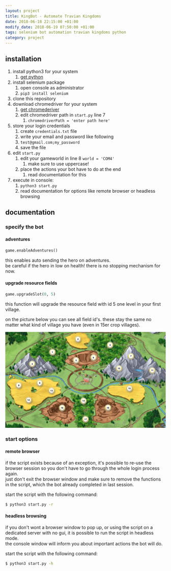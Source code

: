 ```yaml
---
layout: project
title: KingBot - Automate Travian Kingdoms
date: 2018-06-18 22:15:00 +01:00
modify_date: 2018-06-19 07:50:00 +01:00
tags: selenium bot automation travian kingdoms python
category: project
---
```


## installation

1.  install python3 for your system
    1.  [get python](https://www.python.org/downloads/)
2.  install selenium package
    1.  open console as administrator
    2.  `pip3 install selenium`
3.  clone this repository
4.  download chromedriver for your system
    1.  [get chromederiver](http://chromedriver.chromium.org)
    2.  edit chromedriver path in `start.py` line 7
        1.  `chromedriverPath = 'enter path here'`
5.  store your login credentials
    1.  create `credentials.txt` file
    2.  write your email and password like following
    3.  `test@gmail.com;my_password`
    4.  save the file
6.  edit `start.py`
    1.  edit your gameworld in line 8 `world = 'COM4'`
        1.  make sure to use uppercase!
    2.  place the actions your bot have to do at the end
        1.  read documentation for this
7.  execute in console:
    1.  `python3 start.py`
    2.  read documentation for options like remote browser or headless browsing

## documentation

### specify the bot

#### adventures

```python
game.enableAdventures()
```

this enables auto sending the hero on adventures.  
be careful if the hero in low on health! there is no stopping mechanism for now.

#### upgrade resource fields

```python
game.upgradeSlot(0, 5)
```

this function will upgrade the resource field with id 5 one level in your first village.

on the picture below you can see all field id's. these stay the same no matter what kind of village you have (even in 15er crop villages).

![resource-fields](/assets/king-bot/resourceFields.png)

### start options

#### remote browser

if the script exists because of an exception, it's possible to re-use the browser session so you don't have to go through the whole login process again.  
just don't exit the browser window and make sure to remove the functions in the script, which the bot already completed in last session.

start the script with the following command:

```bash
$ python3 start.py -r
```

#### headless browsing

if you don't wont a browser window to pop up, or using the script on a dedicated server with no gui, it is possible to run the script in headless mode.  
the console window will inform you about important actions the bot will do.

start the script with the following command:

```bash
$ python3 start.py -h
```
